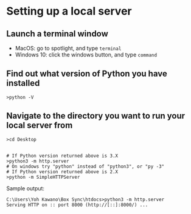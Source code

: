 # Setting up a local server

## Launch a terminal window
  - MacOS: go to spotlight, and type `terminal`
  - Windows 10: click the windows button, and type `command`
## Find out what version of Python you have installed
  ```shell
  >python -V
  ```
## Navigate to the directory you want to run your local server from
```shell
>cd Desktop
```
## 
```shell
# If Python version returned above is 3.X
>python3 -m http.server
# On windows try "python" instead of "python3", or "py -3"
# If Python version returned above is 2.X
>python -m SimpleHTTPServer
```

Sample output:
```shell
C:\Users\Yoh Kawano\Box Sync\htdocs>python3 -m http.server
Serving HTTP on :: port 8000 (http://[::]:8000/) ...
```
